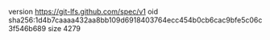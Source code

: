 version https://git-lfs.github.com/spec/v1
oid sha256:1d4b7caaaa432aa8bb109d6918403764ecc454b0cb6cac9bfe5c06c3f546b689
size 4279
